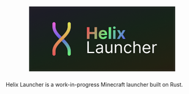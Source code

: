 <h1>
<div align="center">
<img alt="Helix Launcher Banner" height="170px" src="https://raw.githubusercontent.com/HelixLauncher/Art/main/branding/banner-launcher/banner-launcher_256h.png"></img>
</div>
</h1>

Helix Launcher is a work-in-progress Minecraft launcher built on Rust.
